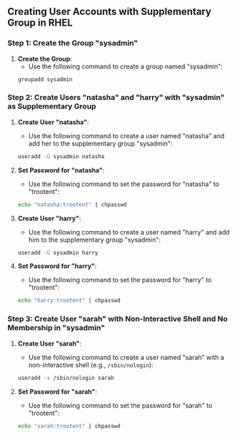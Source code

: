## Creating User Accounts with Supplementary Group in RHEL

### Step 1: Create the Group "sysadmin"

1. **Create the Group**:
    - Use the following command to create a group named "sysadmin":
    ```bash
    groupadd sysadmin
    ```

### Step 2: Create Users "natasha" and "harry" with "sysadmin" as Supplementary Group

1. **Create User "natasha"**:
    - Use the following command to create a user named "natasha" and add her to the supplementary group "sysadmin":
    ```bash
    useradd -G sysadmin natasha
    ```

2. **Set Password for "natasha"**:
    - Use the following command to set the password for "natasha" to "trootent":
    ```bash
    echo "natasha:trootent" | chpasswd
    ```

3. **Create User "harry"**:
    - Use the following command to create a user named "harry" and add him to the supplementary group "sysadmin":
    ```bash
    useradd -G sysadmin harry
    ```

4. **Set Password for "harry"**:
    - Use the following command to set the password for "harry" to "trootent":
    ```bash
    echo "harry:trootent" | chpasswd
    ```

### Step 3: Create User "sarah" with Non-Interactive Shell and No Membership in "sysadmin"

1. **Create User "sarah"**:
    - Use the following command to create a user named "sarah" with a non-interactive shell (e.g., `/sbin/nologin`):
    ```bash
    useradd -s /sbin/nologin sarah
    ```

2. **Set Password for "sarah"**:
    - Use the following command to set the password for "sarah" to "trootent":
    ```bash
    echo "sarah:trootent" | chpasswd
    ```
